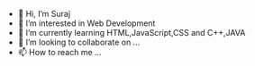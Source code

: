 - 👋 Hi, I’m Suraj
- 👀 I’m interested in Web Development
- 🌱 I’m currently learning HTML,JavaScript,CSS and C++,JAVA
- 💞️ I’m looking to collaborate on ...
- 📫 How to reach me ...

<!---
surajfeb14/surajfeb14 is a ✨ special ✨ repository because its `README.md` (this file) appears on your GitHub profile.
You can click the Preview link to take a look at your changes.
--->
